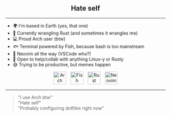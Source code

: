 <h2 align="center">Hate self</h2>

---

- 🌍 I'm based in Earth (yes, that one)
- 🦀 Currently wrangling Rust (and sometimes it wrangles me)
- 💻 Proud Arch user (btw)
- 🐟 Terminal powered by Fish, because bash is too mainstream
- 📝 Neovim all the way (VSCode who?)
- 🤝 Open to help/collab with anything Linux-y or Rusty
- 😅 Trying to be productive, but memes happen

<div align="center">
  <img src="https://github.com/user-attachments/assets/efff7b62-6f97-4784-88ed-f3aff3ef763c" width="40px" style="display: inline-block; margin-right: 10px;" title="Arch Linux">
  <img src="https://cdn.rawgit.com/oh-my-fish/oh-my-fish/e4f1c2e0219a17e2c748b824004c8d0b38055c16/docs/logo.svg" width="40px" style="display: inline-block; margin-right: 10px;" title="Fish Shell">
  <img src="https://w7.pngwing.com/pngs/520/391/png-transparent-rust-system-programming-language-programmer-programming-language-logo-bicycle-part-c.png" width="40px" height="40px" style="display: inline-block; margin-right: 10px;" title="Rust">
  <img src="https://avatars.githubusercontent.com/u/6471485?s=200&v=4" width="40px" style="display: inline-block;" title="Neovim">
</div>

---

> "I use Arch btw"  
> "Hate self"  
> "Probably configuring dotfiles right now"
